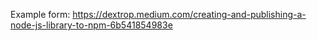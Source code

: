 Example form: https://dextrop.medium.com/creating-and-publishing-a-node-js-library-to-npm-6b541854983e
